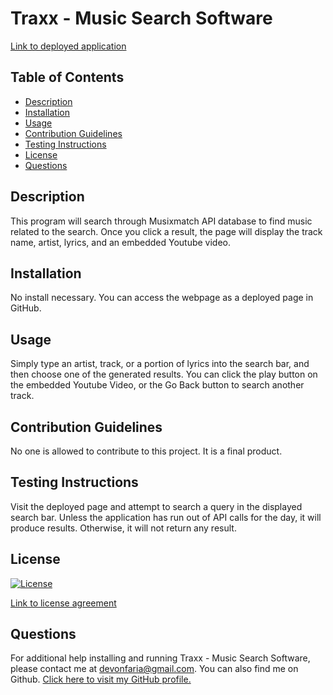 # Traxx - Music Search Software

[Link to deployed application](https://devonfaria.github.io/traxx/)

## Table of Contents

* [Description](#description)
* [Installation](#installation)
* [Usage](#usage)
* [Contribution Guidelines](#contribution-guidelines)
* [Testing Instructions](#testing-instructions)
* [License](#license)
* [Questions](#questions)

## Description

This program will search through Musixmatch API database to find music related to the search. Once you click a result, the page will display the track name, artist, lyrics, and an embedded Youtube video.
 
## Installation

No install necessary. You can access the webpage as a deployed page in GitHub.
 
## Usage

Simply type an artist, track, or a portion of lyrics into the search bar, and then choose one of the generated results. You can click the play button on the embedded Youtube Video, or the Go Back button to search another track.
 
## Contribution Guidelines

No one is allowed to contribute to this project. It is a final product.
 
## Testing Instructions

Visit the deployed page and attempt to search a query in the displayed search bar. Unless the application has run out of API calls for the day, it will produce results. Otherwise, it will not return any result. 
    
## License
    
[![License](https://img.shields.io/badge/License-Apache_2.0-blue.svg)](https://opensource.org/licenses/Apache-2.0)
    
[Link to license agreement](https://opensource.org/licenses/Apache-2.0)
 
## Questions

For additional help installing and running Traxx - Music Search Software, please contact me at devonfaria@gmail.com. You can also find me on Github. [Click here to visit my GitHub profile.](https://github.com/devonfaria)
